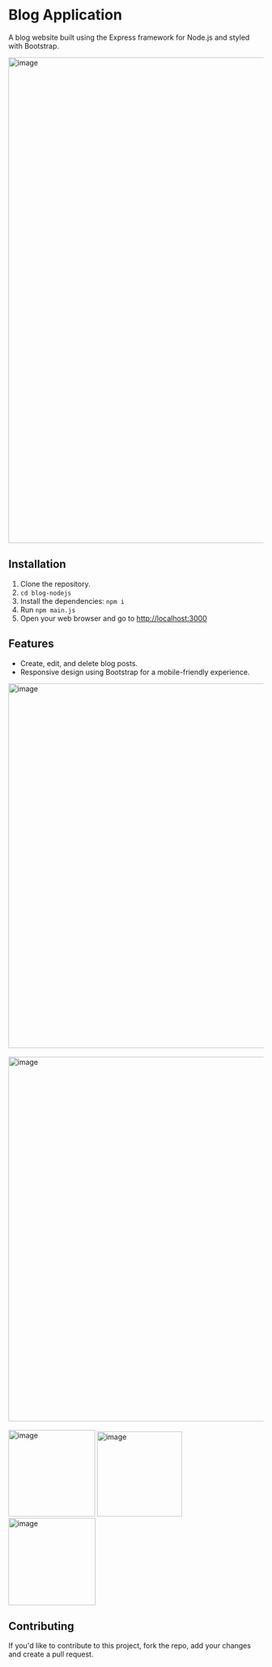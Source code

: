  # Blog Application

 A blog website built using the Express framework for Node.js and styled with Bootstrap.

 <img width="959" alt="image" src="https://github.com/sanchitd9/blog-nodejs/assets/38399292/90e4a8bd-38d8-474c-815b-7d8cf5f98871">

## Installation

1. Clone the repository.
2. `cd blog-nodejs`
3. Install the dependencies: `npm i`
4. Run `npm main.js`
5. Open your web browser and go to [http://localhost:3000](http://localhost:3000)

## Features

- Create, edit, and delete blog posts.
- Responsive design using Bootstrap for a mobile-friendly experience.

<img width="720" alt="image" src="https://github.com/sanchitd9/blog-nodejs/assets/38399292/658b0fa1-8d9e-4e96-9fb1-d8cfd048fce0">
<br> <br>
<img width="720" alt="image" src="https://github.com/sanchitd9/blog-nodejs/assets/38399292/39f60c29-0d51-4b15-98c8-e6858a179791">
<br> <br>
<img width="171" alt="image" src="https://github.com/sanchitd9/blog-nodejs/assets/38399292/517558e1-f145-48a3-b531-efe34db13ae9">
<img width="168" alt="image" src="https://github.com/sanchitd9/blog-nodejs/assets/38399292/69f7c60d-239c-48ce-b869-1c5b32633f38">
<img width="172" alt="image" src="https://github.com/sanchitd9/blog-nodejs/assets/38399292/a56513cd-c525-417b-8ec4-130451bb46fb">

## Contributing

If you'd like to contribute to this project, fork the repo, add your changes and create a pull request.

